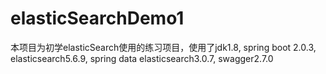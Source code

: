 # elasticSearchDemo1

本项目为初学elasticSearch使用的练习项目，使用了jdk1.8, spring boot 2.0.3, elasticsearch5.6.9, spring data elasticsearch3.0.7, swagger2.7.0
